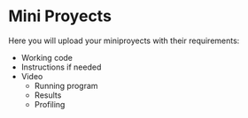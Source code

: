 # Mini Proyects

Here you will upload your miniproyects with their requirements:
- Working code
- Instructions if needed
- Video 
  - Running program
  - Results
  - Profiling








